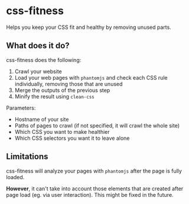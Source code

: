 css-fitness
===========

Helps you keep your CSS fit and healthy by removing unused parts.

What does it do?
----------------

css-fitness does the following:

1. Crawl your website
2. Load your web pages with `phantomjs` and check each CSS rule individually, removing those that are unused
3. Merge the outputs of the previous step
4. Minify the result using `clean-css`

Parameters:

* Hostname of your site
* Paths of pages to crawl (if not specified, it will crawl the whole site)
* Which CSS you want to make healthier
* Which CSS selectors you want it to leave alone

Limitations
-----------

css-fitness will analyze your pages with `phantomjs` after the page is fully loaded.

**However**, it can't take into account those elements that are created after page load (eg. via user interaction).
This might be fixed in the future.


